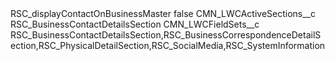 <?xml version="1.0" encoding="UTF-8"?>
<CustomMetadata xmlns="http://soap.sforce.com/2006/04/metadata" xmlns:xsi="http://www.w3.org/2001/XMLSchema-instance" xmlns:xsd="http://www.w3.org/2001/XMLSchema">
    <label>RSC_displayContactOnBusinessMaster</label>
    <protected>false</protected>
    <values>
        <field>CMN_LWCActiveSections__c</field>
        <value xsi:type="xsd:string">RSC_BusinessContactDetailsSection</value>
    </values>
    <values>
        <field>CMN_LWCFieldSets__c</field>
        <value xsi:type="xsd:string">RSC_BusinessContactDetailsSection,RSC_BusinessCorrespondenceDetailSection,RSC_PhysicalDetailSection,RSC_SocialMedia,RSC_SystemInformation</value>
    </values>
</CustomMetadata>
